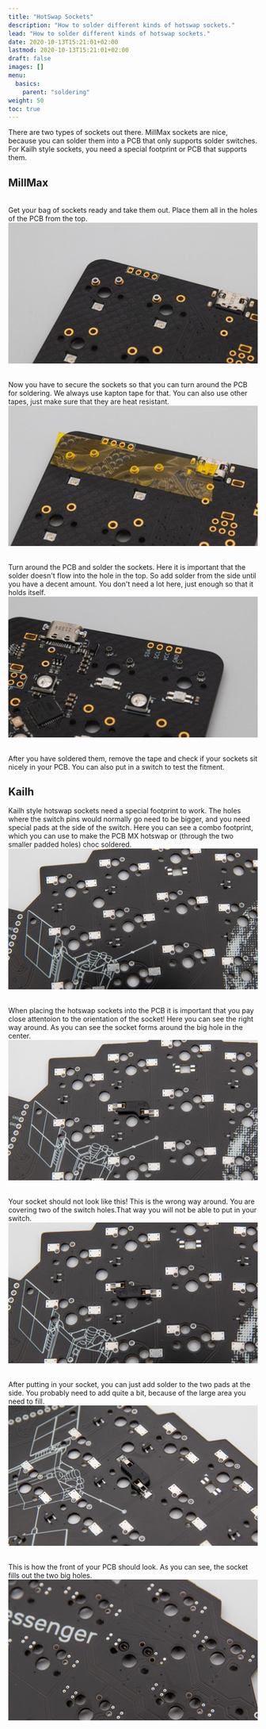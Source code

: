 ```yaml
---
title: "HotSwap Sockets"
description: "How to solder different kinds of hotswap sockets."
lead: "How to solder different kinds of hotswap sockets."
date: 2020-10-13T15:21:01+02:00
lastmod: 2020-10-13T15:21:01+02:00
draft: false
images: []
menu:
  basics:
    parent: "soldering"
weight: 50
toc: true
---
```


There are two types of sockets out there. MillMax sockets are nice, because you can solder them into a PCB that only supports solder switches. For Kailh style sockets, you need a special footprint or PCB that supports them.


## MillMax

<br>Get your bag of sockets ready and take them out. Place them all in the holes of the PCB from the top.
![socketspcb](socketspcb.jpg)

<br>Now you have to secure the sockets so that you can turn around the PCB for soldering. We always use kapton tape for that. You can also use other tapes, just make sure that they are heat resistant.
![kapton](kapton.jpg)

<br>Turn around the PCB and solder the sockets. Here it is important that the solder doesn't flow into the hole in the top. So add solder from the side until you have a decent amount. You don't need a lot here, just enough so that it holds itself.
![socketssolder](socketssolder.jpg)

<br>After you have soldered them, remove the tape and check if your sockets sit nicely in your PCB. You can also put in a switch to test the fitment.

## Kailh

Kailh style hotswap sockets need a special footprint to work. The holes where the switch pins would normally go need to be bigger, and you need special pads at the side of the switch. Here you can see a combo footprint, which you can use to make the PCB MX hotswap or (through the two smaller padded holes) choc soldered.
![pcb](pcb.jpg)

<br />When placing the hotswap sockets into the PCB it is important that you pay close attentoion to the orientation of the socket! Here you can see the right way around. As you can see the socket forms around the big hole in the center.
![socket-right](socket-right.jpg)

<br />Your socket should not look like this! This is the wrong way around. You are covering two of the switch holes.That way you will not be able to put in your switch.
![socket-wrong](socket-wrong.jpg)

<br />After putting in your socket, you can just add solder to the two pads at the side. You probably need to add quite a bit, because of the large area you need to fill.
![socket-solder](socket-soldered.jpg)

<br />This is how the front of your PCB should look. As you can see, the socket fills out the two big holes.
![socket-front](socket-front.jpg)